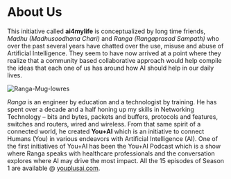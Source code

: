 # About Us

This initiative called **ai4mylife** is conceptualized by long time friends, *Madhu (Madhusoodhana Chari)* and *Ranga (Rangaprasad Sampath)* who over the past several years have chatted over the use, misuse and abuse of Artificial Intelligence. They seem to have now arrived at a point where they realize that a community based collaborative approach would help compile the ideas that each one of us has around how AI should help in our daily lives.



![Ranga-Mug-lowres](https://user-images.githubusercontent.com/54023969/95064713-c675ff80-071d-11eb-9a58-237083f45728.jpg)

*Ranga* is an engineer by education and a technologist by training. He has spent over a decade and a half honing up my skills in Networking Technology – bits and bytes, packets and buffers, protocols and features, switches and routers, wired and wireless.
From that same spirit of a connected world, he created **You+AI** which is an initiative to connect Humans (You) in various endeavors with Artificial Intelligence (AI). One of the first initiatives of You+AI has been the You+AI Podcast which is a show where Ranga speaks with healthcare professionals and the conversation explores where AI may drive the most impact. All the 15 episodes of Season 1 are available @ [youplusai.com](https://youplusai.com/).

